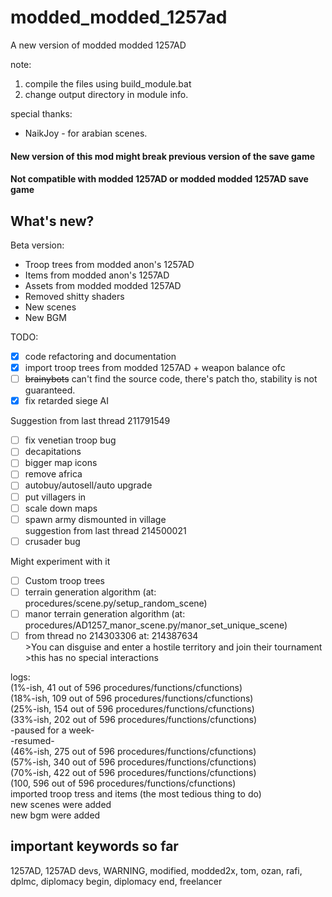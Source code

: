 # modded_modded_1257ad
A new version of modded modded 1257AD

note: 
1. compile the files using build_module.bat
2. change output directory in module info.

special thanks:
- NaikJoy - for arabian scenes.

#### New version of this mod might break previous version of the save game
#### Not compatible with modded 1257AD or modded modded 1257AD save game
## What's new?

Beta version:
- Troop trees from modded anon's 1257AD
- Items from modded anon's 1257AD
- Assets from modded modded 1257AD
- Removed shitty shaders
- New scenes
- New BGM


TODO:
- [x] code refactoring and documentation 
- [x] import troop trees from modded 1257AD + weapon balance ofc  
- [ ] ~~brainybots~~ can't find the source code, there's patch tho, stability is not guaranteed.
- [x] fix retarded siege AI

Suggestion from last thread 211791549
- [ ] fix venetian troop bug
- [ ] decapitations
- [ ] bigger map icons
- [ ] remove africa 
- [ ] autobuy/autosell/auto upgrade
- [ ] put villagers in
- [ ] scale down maps
- [ ] spawn army dismounted in village  
suggestion from last thread 214500021
- [ ] crusader bug

Might experiment with it
- [ ] Custom troop trees
- [ ] terrain generation algorithm (at: procedures/scene.py/setup_random_scene)
- [ ] manor terrain generation algorithm (at: procedures/AD1257_manor_scene.py/manor_set_unique_scene)
- [ ] from thread no 214303306 at: 214387634  
      >You can disguise and enter a hostile territory and join their tournament   
      >this has no special interactions   

logs:  
(1%-ish, 41 out of 596 procedures/functions/cfunctions)   
(18%-ish, 109 out of 596 procedures/functions/cfunctions)  
(25%-ish, 154  out of 596 procedures/functions/cfunctions)  
(33%-ish, 202 out of 596 procedures/functions/cfunctions)  
-paused for a week-  
-resumed-  
(46%-ish, 275 out of 596 procedures/functions/cfunctions)  
(57%-ish, 340 out of 596 procedures/functions/cfunctions)  
(70%-ish, 422 out of 596  procedures/functions/cfunctions)  
(100, 596 out of 596  procedures/functions/cfunctions)  
imported troop tress and items (the most tedious thing to do)  
new scenes were added      
new bgm were added   
## important keywords so far
1257AD, 1257AD devs, WARNING, modified, modded2x, tom, ozan, rafi, dplmc, diplomacy begin, diplomacy end, freelancer
